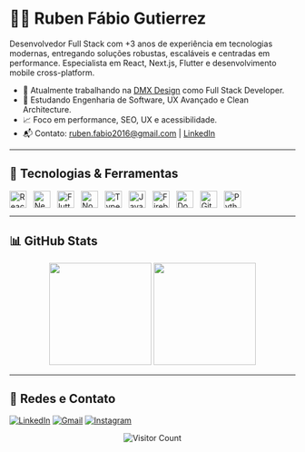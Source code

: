 # 👨‍💻 Ruben Fábio Gutierrez

Desenvolvedor Full Stack com +3 anos de experiência em tecnologias modernas, entregando soluções robustas, escaláveis e centradas em performance. Especialista em React, Next.js, Flutter e desenvolvimento mobile cross-platform.

- 🔭 Atualmente trabalhando na [DMX Design](https://dmxweb.com.br) como Full Stack Developer.
- 🌱 Estudando Engenharia de Software, UX Avançado e Clean Architecture.
- 📈 Foco em performance, SEO, UX e acessibilidade.
- 📬 Contato: ruben.fabio2016@gmail.com | [LinkedIn](https://www.linkedin.com/in/ruben-fabio)

---

## 🚀 Tecnologias & Ferramentas

<div style="display: flex; flex-wrap: wrap; gap: 12px">
  <img src="https://cdn.jsdelivr.net/gh/devicons/devicon/icons/react/react-original.svg" height="30" alt="React"/>
  <img src="https://cdn.jsdelivr.net/gh/devicons/devicon/icons/nextjs/nextjs-original.svg" height="30" alt="Next.js"/>
  <img src="https://cdn.jsdelivr.net/gh/devicons/devicon/icons/flutter/flutter-original.svg" height="30" alt="Flutter"/>
  <img src="https://cdn.jsdelivr.net/gh/devicons/devicon/icons/nodejs/nodejs-original.svg" height="30" alt="Node.js"/>
  <img src="https://cdn.jsdelivr.net/gh/devicons/devicon/icons/typescript/typescript-original.svg" height="30" alt="TypeScript"/>
  <img src="https://cdn.jsdelivr.net/gh/devicons/devicon/icons/javascript/javascript-original.svg" height="30" alt="JavaScript"/>
  <img src="https://cdn.jsdelivr.net/gh/devicons/devicon/icons/firebase/firebase-plain.svg" height="30" alt="Firebase"/>
  <img src="https://cdn.jsdelivr.net/gh/devicons/devicon/icons/docker/docker-original.svg" height="30" alt="Docker"/>
  <img src="https://cdn.jsdelivr.net/gh/devicons/devicon/icons/git/git-original.svg" height="30" alt="Git"/>
  <img src="https://cdn.jsdelivr.net/gh/devicons/devicon/icons/python/python-original.svg" height="30" alt="Python"/>
</div>

---

## 📊 GitHub Stats

<div align="center">
  <img height="180px" src="https://github-readme-stats.vercel.app/api?username=rubenfabio&show_icons=true&theme=dracula&include_all_commits=true&count_private=true"/>
  <img height="180px" src="https://github-readme-stats.vercel.app/api/top-langs/?username=rubenfabio&layout=compact&langs_count=8&theme=dracula"/>
</div>

---

## 📱 Redes e Contato

[![LinkedIn](https://img.shields.io/badge/-LinkedIn-0077B5?style=for-the-badge&logo=linkedin&logoColor=white)](https://www.linkedin.com/in/ruben-fabio/)
[![Gmail](https://img.shields.io/badge/-Gmail-D14836?style=for-the-badge&logo=gmail&logoColor=white)](mailto:ruben.fabio2016@gmail.com)
[![Instagram](https://img.shields.io/badge/-Instagram-E4405F?style=for-the-badge&logo=instagram&logoColor=white)](https://www.instagram.com/rubenfabio.dev/)

<p align="center">
  <img src="https://profile-counter.glitch.me/rubenfabio/count.svg" alt="Visitor Count" />
</p>
